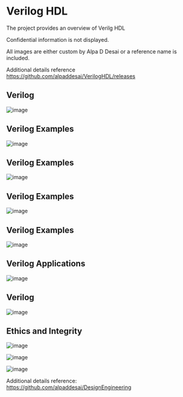 # Verilog HDL  

The project provides an overview of Verilg HDL

Confidential information is not displayed.

All images are either custom by Alpa D Desai or a reference name is included.

Additional details reference https://github.com/alpaddesai/VerilogHDL/releases

## Verilog
![image](Verilog.png)

## Verilog Examples
![image](VerilogExamplesOne.png)

## Verilog Examples
![image](VerilogExamplesTwo.png)

## Verilog Examples
![image](VerilogExamplesThree.png)

## Verilog Examples 
![image](VerilogExamplesFour.png)

## Verilog Applications
![image](VerilogLanguageandApplication.jpg)

## Verilog
![image](VerilogProgramming.png)

## Ethics and Integrity
![image](EthicsandExcellence.png)

![image](USCopyrightCertificate.png)

![image](Ethics.jpg)

Additional details reference: https://github.com/alpaddesai/DesignEngineering
